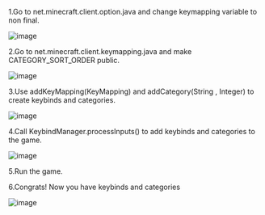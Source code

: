 1.Go to net.minecraft.client.option.java and change keymapping variable to non final.

![image](https://user-images.githubusercontent.com/103489620/166139178-06c2b936-ad07-44a5-89d4-a69abc783b12.png)

2.Go to net.minecraft.client.keymapping.java and make CATEGORY_SORT_ORDER public.

![image](https://user-images.githubusercontent.com/103489620/166139475-0b831f05-2973-4afc-803c-5cbade98a561.png)

3.Use addKeyMapping(KeyMapping) and addCategory(String , Integer) to create keybinds and categories.

![image](https://user-images.githubusercontent.com/103489620/166139239-00d4e84c-63a5-4127-a430-685ff8abae72.png)

4.Call KeybindManager.processInputs() to add keybinds and categories to the game.

![image](https://user-images.githubusercontent.com/103489620/166139261-76c933f4-75b8-4375-bd08-fcfa6e465999.png)

5.Run the game.

6.Congrats! Now you have keybinds and categories

![image](https://user-images.githubusercontent.com/103489620/166139602-5b8f225b-88ee-4b8c-9a67-a8835688b7b1.png)
